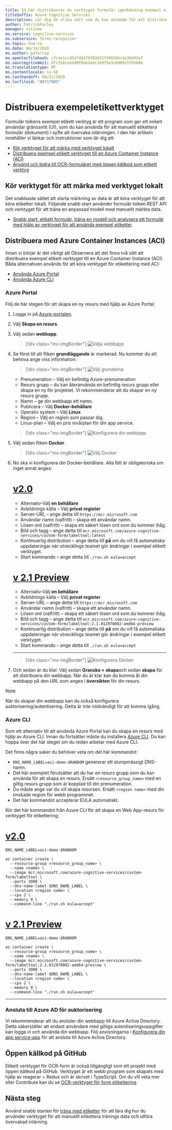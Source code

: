 ```yaml
---
title: Så här distribuerar du verktyget formulär igenkänning exempel etiketting
titleSuffix: Azure Cognitive Services
description: Lär dig de olika sätt som du kan använda för att distribuera formulär tolkens exempel etikett verktyg som hjälper dig med övervakad inlärning.
author: PatrickFarley
manager: nitinme
ms.service: cognitive-services
ms.subservice: forms-recognizer
ms.topic: how-to
ms.date: 04/14/2020
ms.author: pafarley
ms.openlocfilehash: c7c4e1cc854fdd2fbf03d2274992bbc4a3bb93af
ms.sourcegitcommit: 6fc156ceedd0fbbb2eec1e9f5e3c6d0915f65b8e
ms.translationtype: MT
ms.contentlocale: sv-SE
ms.lasthandoff: 08/21/2020
ms.locfileid: "88717905"
---
```

# <a name="deploy-the-sample-labeling-tool"></a>Distribuera exempeletikettverktyget

Formulär tolkens exempel etikett verktyg är ett program som ger ett enkelt användar gränssnitt (UI), som du kan använda för att manuellt etikettera formulär (dokument) i syfte att övervaka inlärningen. I den här artikeln innehåller vi länkar och instruktioner som lär dig att:

* [Kör verktyget för att märka med verktyget lokalt](#run-the-sample-labeling-tool-locally)
* [Distribuera exempel etikett verktyget till en Azure Container Instance (ACI)](#deploy-with-azure-container-instances-aci)
* [Använd och bidra till OCR-formuläret med öppen källkod som etikett verktyg](#open-source-on-github)

## <a name="run-the-sample-labeling-tool-locally"></a>Kör verktyget för att märka med verktyget lokalt

Det snabbaste sättet att starta märkning av data är att köra verktyget för att köra etiketter lokalt. Följande snabb start använder formulär tolken REST API och verktyget för att träna en anpassad modell med manuellt märkta data. 

* [Snabb start: etikett formulär, träna en modell och analysera ett formulär med hjälp av verktyget för att använda exempel etiketter](./quickstarts/label-tool.md).

## <a name="deploy-with-azure-container-instances-aci"></a>Distribuera med Azure Container Instances (ACI)

Innan vi börjar är det viktigt att Observera att det finns två sätt att distribuera exempel etikett verktyget till en Azure Container Instance (ACI). Båda alternativen används för att köra verktyget för etikettering med ACI: 

* [Använda Azure Portal](#azure-portal)
* [Använda Azure CLI](#azure-cli)

### <a name="azure-portal"></a>Azure Portal

Följ de här stegen för att skapa en ny resurs med hjälp av Azure Portal: 

1. Logga in på [Azure-portalen](https://portal.azure.com/signin/index/).
2. Välj **Skapa en resurs**. 
3. Välj sedan **webbapp**. 

   > [!div class="mx-imgBorder"]
   > ![Välja webbapp](./media/quickstarts/formre-create-web-app.png)
   
4. Se först till att fliken **grundläggande** är markerad. Nu kommer du att behöva ange viss information: 

   > [!div class="mx-imgBorder"]
   > ![Välj grunderna](./media/quickstarts/formre-select-basics.png)
   * Prenumeration – Välj en befintlig Azure-prenumeration
   * Resurs grupp – du kan återanvända en befintlig resurs grupp eller skapa en ny för projektet. Vi rekommenderar att du skapar en ny resurs grupp.
   * Namn – ge din webbapp ett namn. 
   * Publicera – Välj **Docker-behållare**
   * Operativ system – Välj **Linux**
   * Region – Välj en region som passar dig.
   * Linux-plan – Välj en pris nivå/plan för din app service. 

   > [!div class="mx-imgBorder"]
   > ![Konfigurera din webbapp](./media/quickstarts/formre-select-docker-linux.png)

5. Välj sedan fliken **Docker** . 

   > [!div class="mx-imgBorder"]
   > ![Välj Docker](./media/quickstarts/formre-select-docker.png)

6. Nu ska vi konfigurera din Docker-behållare. Alla fält är obligatoriska om inget annat anges:

    # <a name="v20"></a>[v2.0](#tab/v2-0)  
   * Alternativ-Välj **en behållare**
   * Avbildnings källa – Välj **privat register** 
   * Server-URL – ange detta till `https://mcr.microsoft.com`
   * Användar namn (valfritt) – skapa ett användar namn. 
   * Lösen ord (valfritt) – skapa ett säkert lösen ord som du kommer ihåg.
   * Bild och tagg – ange detta till `mcr.microsoft.com/azure-cognitive-services/custom-form/labeltool:latest`
   * Kontinuerlig distribution – ange detta till **på** om du vill få automatiska uppdateringar när utvecklings teamet gör ändringar i exempel etikett verktyget.
   * Start kommando – ange detta till `./run.sh eula=accept`

    # <a name="v21-preview"></a>[v 2.1 Preview](#tab/v2-1) 
   * Alternativ-Välj **en behållare**
   * Avbildnings källa – Välj **privat register** 
   * Server-URL – ange detta till `https://mcr.microsoft.com`
   * Användar namn (valfritt) – skapa ett användar namn. 
   * Lösen ord (valfritt) – skapa ett säkert lösen ord som du kommer ihåg.
   * Bild och tagg – ange detta till `mcr.microsoft.com/azure-cognitive-services/custom-form/labeltool:2.1.012970002-amd64-preview`
   * Kontinuerlig distribution – ange detta till **på** om du vill få automatiska uppdateringar när utvecklings teamet gör ändringar i exempel etikett verktyget.
   * Start kommando – ange detta till `./run.sh eula=accept`
    
    ---

   > [!div class="mx-imgBorder"]
   > ![Konfigurera Docker](./media/quickstarts/formre-configure-docker.png)

7. Och sedan är du klar. Välj sedan **Granska + skapa**och sedan **skapa** för att distribuera din webbapp. När du är klar kan du komma åt din webbapp på den URL som anges i **översikten** för din resurs.

> [!NOTE]
> När du skapar din webbapp kan du också konfigurera auktorisering/autentisering. Detta är inte nödvändigt för att komma igång. 

### <a name="azure-cli"></a>Azure CLI

Som ett alternativ till att använda Azure Portal kan du skapa en resurs med hjälp av Azure CLI. Innan du fortsätter måste du installera [Azure CLI](https://docs.microsoft.com/cli/azure/install-azure-cli). Du kan hoppa över det här steget om du redan arbetar med Azure CLI. 

Det finns några saker du behöver veta om det här kommandot:

* `DNS_NAME_LABEL=aci-demo-$RANDOM` genererar ett slumpmässigt DNS-namn. 
* Det här exemplet förutsätter att du har en resurs grupp som du kan använda för att skapa en resurs. Ersätt `<resource_group_name>` med en giltig resurs grupp som är kopplad till din prenumeration. 
* Du måste ange var du vill skapa resursen. Ersätt `<region name>` med din önskade region för webb programmet. 
* Det här kommandot accepterar EULA automatiskt.

Kör det här kommandot från Azure CLI för att skapa en Web App-resurs för verktyget för etikettering: 


# <a name="v20"></a>[v2.0](#tab/v2-0)   
```azurecli
DNS_NAME_LABEL=aci-demo-$RANDOM

az container create \
  --resource-group <resource_group_name> \
  --name <name> \
  --image mcr.microsoft.com/azure-cognitive-services/custom-form/labeltool \
  --ports 3000 \
  --dns-name-label $DNS_NAME_LABEL \
  --location <region name> \
  --cpu 2 \
  --memory 8 \
  --command-line "./run.sh eula=accept"
``` 
# <a name="v21-preview"></a>[v 2.1 Preview](#tab/v2-1)    
```azurecli
DNS_NAME_LABEL=aci-demo-$RANDOM

az container create \
  --resource-group <resource_group_name> \
  --name <name> \
  --image mcr.microsoft.com/azure-cognitive-services/custom-form/labeltool:2.1.012970002-amd64-preview \
  --ports 3000 \
  --dns-name-label $DNS_NAME_LABEL \
  --location <region name> \
  --cpu 2 \
  --memory 8 \
  --command-line "./run.sh eula=accept"
```

---

### <a name="connect-to-azure-ad-for-authorization"></a>Ansluta till Azure AD för auktorisering

Vi rekommenderar att du ansluter din webbapp till Azure Active Directory. Detta säkerställer att endast användare med giltiga autentiseringsuppgifter kan logga in och använda din webbapp. Följ anvisningarna i [Konfigurera din app service-app](https://docs.microsoft.com/azure/app-service/configure-authentication-provider-aad) för att ansluta till Azure Active Directory.

## <a name="open-source-on-github"></a>Öppen källkod på GitHub

Etikett verktyget för OCR-form är också tillgängligt som ett projekt med öppen källkod på GitHub. Verktyget är ett webb program som skapats med hjälp av reagerar + Redux och är skrivet i TypeScript. Om du vill veta mer eller Contribute kan du se [OCR-verktyget för form etikettering](https://github.com/microsoft/OCR-Form-Tools/blob/master/README.md).

## <a name="next-steps"></a>Nästa steg

Använd snabb starten för [träna med etiketter](./quickstarts/label-tool.md) för att lära dig hur du använder verktyget för att manuellt etikettera tränings data och utföra övervakad inlärning.
